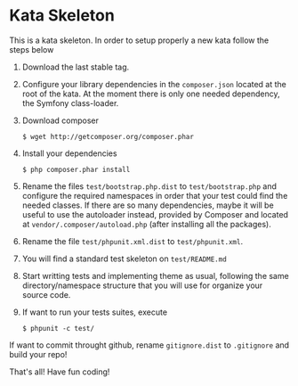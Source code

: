 # Kata Skeleton #

This is a kata skeleton. In order to setup properly a new kata follow the steps below

1. Download the last stable tag.

2. Configure your library dependencies in the ```composer.json``` located at the root of the kata. At the moment there is only one needed
   dependency, the Symfony class-loader.

3. Download composer

    ```$ wget http://getcomposer.org/composer.phar```

4. Install your dependencies

    ```$ php composer.phar install```

5. Rename the files ```test/bootstrap.php.dist``` to ```test/bootstrap.php``` and configure the required
   namespaces in order that your test could find the needed classes. If there are so many dependencies,
   maybe it will be useful to use the autoloader instead, provided by Composer and located at
   ```vendor/.composer/autoload.php``` (after installing all the packages).

6. Rename the file ```test/phpunit.xml.dist``` to ```test/phpunit.xml```.
7. You will find a standard test skeleton on ```test/README.md```
8. Start writting tests and implementing theme as usual, following the same directory/namespace structure
   that you will use for organize your source code.
9. If want to run your tests suites, execute

    ```$ phpunit -c test/```

If want to commit throught github, rename ```gitignore.dist``` to ```.gitignore``` and build your repo!

That's all! Have fun coding!